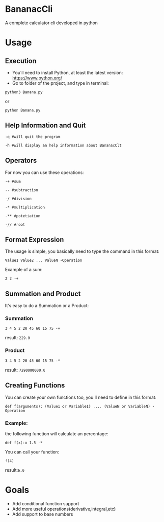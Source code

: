 # BananacCli
A complete calculator cli developed in python

# Usage

## Execution
- You'll need to install Python, at least the latest version: https://www.python.org/
- Go to folder of the project, and type in terminal:

`python3 Banana.py`

or

`python Banana.py`

## Help Information and Quit
`-q #will quit the program`

`-h #will display an help information about BananacClt`

## Operators
For now you can use these operations:

`-+ #sum`

`-- #subtraction`

`-/ #division`

`-* #multiplication`

`-** #potetiation`

`-// #root`

## Format Expression

The usage is simple, you basically need to type the command in this format:

`Value1 Value2 ... ValueN -Operation`

Example of a sum:

`2 2 -+`

## Summation and Product
It's easy to do a Summation or a Product:

### Summation
`3 4 5 2 20 45 60 15 75 -+`

result: `229.0`

### Product

`3 4 5 2 20 45 60 15 75 -*`

result: `7290000000.0`

## Creating Functions

You can create your own functions too, you'll need to define in this format:

`def f(arguments): (Value1 or Variable1) .... (ValueN or VariableN) -Operation`

### Example:

the following function will calculate an percentage: 

`def f(x):x 1.5 -*`

You can call your function:

`f(4)`

result:`6.0`

# Goals
- Add conditional function support
- Add more useful operations(derivative,integral,etc)
- Add support to base numbers
